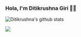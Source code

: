 ### Hola, I'm Ditikrushna Giri 👋👋

<!--
**ditikrushna/ditikrushna** is a ✨ _special_ ✨ repository because its `README.md` (this file) appears on your GitHub profile.

Here are some ideas to get you started:

- 🔭 I’m currently working on ...
- 🌱 I’m currently learning ...
- 👯 I’m looking to collaborate on ...
- 🤔 I’m looking for help with ...
- 💬 Ask me about ...
- 📫 How to reach me: ...
- 😄 Pronouns: ...
- ⚡ Fun fact: ...
-->


![Ditikrushna's github stats](https://github-readme-stats.vercel.app/api?username=ditikrushna&count_private=true) 

<a href="https://github.com/ditikrushna/convoychat">
  <img align="left" src="https://github-readme-stats.vercel.app/api/pin/?username=ditikrushna&repo=convoychat" />
</a>
